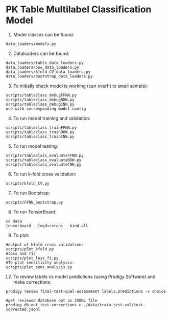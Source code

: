 # PK Table Multilabel Classification Model

1. Model classes can be found: 
```
data_loaders/models.py
```

2. Dataloaders can be found:
```
data_loaders/table_data_loaders.py
data_loaders/bow_data_loaders.py
data_loaders/kfold_CV_data_loaders.py
data_loaders/bootstrap_data_loaders.py
```

3. To initially check model is working (can overfit to small sample): 
```
scripts/tableclass_debugFFNN.py
scripts/tableclass_debugBOW.py
scripts/tableclass_debugCNN.py
use with corresponding model config
```

4. To run model training and validation:
```
scripts/tableclass_trainFFNN.py
scripts/tableclass_trainBOW.py
scripts/tableclass_trainCNN.py
```

5. To run model testing:
```
scripts/tableclass_evaluateFFNN.py
scripts/tableclass_evaluateBOW.py
scripts/tableclass_evaluateCNN.py
```

6. To run k-fold cross validation:
```
scripts/kfold_CV.py
```

7. To run Bootstrap:
```
scripts/FFNN_bootstrap.py
```

8. To run TensorBoard:
```
cd data
tensorboard --logdir=runs --bind_all
```

9. To plot:
```
#output of kfold cross validation: 
scripts/plot_kfold.py
#loss and f1: 
scripts/plot_loss_f1.py
#To plot sensitivity analysis:
scripts/plot_sens_analysis.py 
```

12. To review labels vs model predictions (using Prodigy Software) and make corrections: 
```
prodigy review final-test-qual-assessment labels,predictions -v choice

#get reviewed database out as JSONL file 
prodigy db-out test-corrections > ./data/train-test-val/test-corrected.jsonl
```
